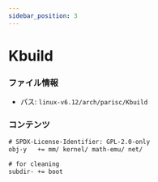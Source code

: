 ```yaml
---
sidebar_position: 3
---
```

# Kbuild

### ファイル情報

- パス: `linux-v6.12/arch/parisc/Kbuild`

### コンテンツ

```txt
# SPDX-License-Identifier: GPL-2.0-only
obj-y	+= mm/ kernel/ math-emu/ net/

# for cleaning
subdir- += boot

```
